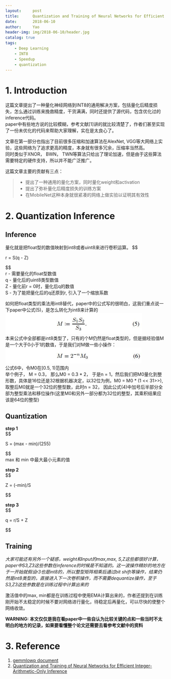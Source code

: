 ```yaml
---
layout:     post
title:      Quantization and Training of Neural Networks for Efficient Integer-Arithmetic-Only Inference 笔记
date:       2018-06-10
author:     Yao
header-img: img/2018-06-10/header.jpg
catalog: true
tags:
    - Deep Learning
    - INT8
    - Speedup
    - quantization
---
```


# 1. Introduction  
这篇文章提出了一种量化神经网络到INT8的通用解决方案，包括量化后精度损失，怎么通过训练来挽救精度，干货满满，同时还提供了源代码，包含优化过的inference代码。  
paper中有些地方说的比较模糊，参考文献[1]讲的就比较清楚了，作者们甚至实现了一份未优化的代码来帮助大家理解，实在是太良心了。  

文章在第一部分也指出了目前很多压缩和加速算法在AlexNet, VGG等大网络上实验，这些网络为了追求更高的精度，本身就有很多冗余，压缩率当然高。  
同时类似于XNOR， BWN， TWN等算法只给出了理论加速，但是由于这些算法需要特定的硬件支持，所以并不能广泛推广。  

这篇文章主要的贡献有三点：  
> - 提出了一种通用的量化方案，同时量化weight和activation  
> - 提出了弥补量化后精度损失的训练方案  
> - 在MobileNet这种本身就很紧凑的网络上做实验以证明其有效性  

# 2. Quantization Inference  

## Inference  
量化就是把float型的数值映射到int8或者uint8来进行卷积运算。
$$

r = S(q - Z)

$$  
r - 需要量化的float型数值  
q - 量化后的uint8类型数值  
Z - 量化前r = 0时，量化后q的数值  
S - 为了能把量化后的q还原到r, 引入了一个缩放系数  

如何把float类型的乘法用int8替代，paper中的公式写的很明白，这我们重点说一下paper中公式(5)，是怎么转化为int8来计算的  
![formula5](/img/2018-06-10/formula5.jpg)  
本来公式中全部都是int8类型了，只有的个M仍然是float类型的，但是据经验值M是一个大于0小于1的数值，于是我们对M做一些小操作：  
![formula6](/img/2018-06-10/formula6.jpg)  
公式6中，令M0在[0.5, 1)范围内  
举个例子， M = 0.3， 那么M0 = 0.3 * 2， 于是n = 1，然后我们把M0量化到整形数，具体是16位还是32根据机器决定，以32位为例，M0 = M0 * (1 << 31>>),取整后M0就是一个32位的整型数，此时n = 32， 因此公式(4)中加号后半部分全部为整型乘法和移位操作(这里M0和另外一部分都为32位的整型，其乘积结果应该是64位的整型)  

## Quantization  

**step 1**  
$$

S = (max - min)/(255)

$$  
max 和 min 中最大最小元素的值  

**step 2**  
$$

Z = (-min)/S

$$   

**step 3**  
$$

q = r/S + Z

$$  

## Training

*大家可能还有另外一个疑惑，weight和input的max,max, S,Z这些都很好计算，paper中S3,Z3这些参数在inference的时候是不知道的。这一波操作精妙的地方在于一开始就假设r3也是int8的，所以整型矩阵相乘后通过bit shift等操作，结果仍然是int8类型的，直接进入下一次卷积操作，而不需要dequantize操作，至于S3,Z3这些参数是在训练过程中计算出来的*

激活值中的max, min都是在训练过程中使用EMA计算出来的，作者还提到在训练刚开始不太稳定的时候不要对网络进行量化，待稳定后再量化，可以尽快的使整个网络收敛。

**WARNING: 本文仅仅是我在看paper中一些自认为比较关键的点和一些当时不太明白的地方的记录，如果要看懂整个论文还需要去看参考文献中的资料**


# 3. Reference  
1. [gemmlowp document](https://github.com/google/gemmlowp/tree/master/doc)  
2. [Quantization and Training of Neural Networks for Efficient
Integer-Arithmetic-Only Inference](https://arxiv.org/pdf/1712.05877.pdf)
